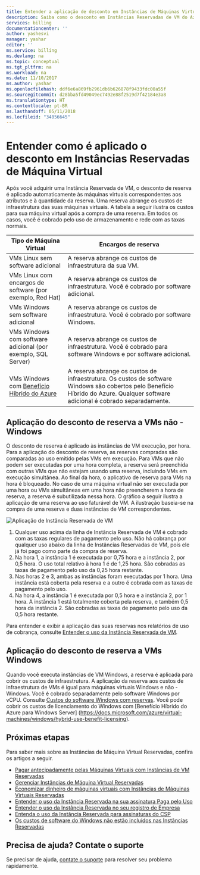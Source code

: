 ```yaml
---
title: Entender a aplicação de desconto em Instâncias de Máquinas Virtuais Reservadas do Azure | Microsoft Docs
description: Saiba como o desconto em Instâncias Reservadas de VM do Azure é aplicado às VMs em execução.
services: billing
documentationcenter: ''
author: yashesvi
manager: yashar
editor: ''
ms.service: billing
ms.devlang: na
ms.topic: conceptual
ms.tgt_pltfrm: na
ms.workload: na
ms.date: 11/10/2017
ms.author: yashar
ms.openlocfilehash: ddf6e6a869fb2961db6b626878f9433fdc00a55f
ms.sourcegitcommit: d28bba5fd49049ec7492e88f2519d7f42184e3a8
ms.translationtype: HT
ms.contentlocale: pt-BR
ms.lasthandoff: 05/11/2018
ms.locfileid: "34056645"
---
```

# <a name="understand-how-the-reserved-virtual-machine-instance-discount-is-applied"></a>Entender como é aplicado o desconto em Instâncias Reservadas de Máquina Virtual
Após você adquirir uma Instância Reservada de VM, o desconto de reserva é aplicado automaticamente às máquinas virtuais correspondentes aos atributos e à quantidade da reserva. Uma reserva abrange os custos de infraestrutura das suas máquinas virtuais. A tabela a seguir ilustra os custos para sua máquina virtual após a compra de uma reserva. Em todos os casos, você é cobrado pelo uso de armazenamento e rede com as taxas normais.

| Tipo de Máquina Virtual  | Encargos de reserva |    
|-----------------------|--------------------------------------------|
|VMs Linux sem software adicional | A reserva abrange os custos de infraestrutura da sua VM.|
|VMs Linux com encargos de software (por exemplo, Red Hat) | A reserva abrange os custos de infraestrutura. Você é cobrado por software adicional.|
|VMs Windows sem software adicional |A reserva abrange os custos de infraestrutura. Você é cobrado por software Windows.|
|VMs Windows com software adicional (por exemplo, SQL Server) | A reserva abrange os custos de infraestrutura. Você é cobrado para software Windows e por software adicional.|
|VMs Windows com [Benefício Híbrido do Azure](https://docs.microsoft.com/azure/virtual-machines/windows/hybrid-use-benefit-licensing) | A reserva abrange os custos de infraestrutura. Os custos de software Windows são cobertos pelo Benefício Híbrido do Azure. Qualquer software adicional é cobrado separadamente.| 

## <a name="application-of-reservation-discount-to-non-windows-vms"></a>Aplicação do desconto de reserva a VMs não - Windows
 O desconto de reserva é aplicado às instâncias de VM execução, por hora. Para a aplicação do desconto de reserva, as reservas compradas são comparadas ao uso emitido pelas VMs em execução. Para VMs que não podem ser executadas por uma hora completa, a reserva será preenchida com outras VMs que não estejam usando uma reserva, incluindo VMs em execução simultânea. Ao final da hora, o aplicativo de reserva para VMs na hora é bloqueado. No caso de uma máquina virtual não ser executada por uma hora ou VMs simultâneas em uma hora não preencherem a hora de reserva, a reserva é subutilizada nessa hora. O gráfico a seguir ilustra a aplicação de uma reserva ao uso faturável de VM. A ilustração baseia-se na compra de uma reserva e duas instâncias de VM correspondentes.

![Aplicação de Instância Reservada de VM](media/billing-reserved-vm-instance-application/billing-reserved-vm-instance-application.png)

1.  Qualquer uso acima da linha de Instância Reservada de VM é cobrado com as taxas regulares de pagamento pelo uso. Não há cobrança por qualquer uso abaixo da linha de Instâncias Reservadas de VM, pois ele já foi pago como parte da compra de reserva.
2.  Na hora 1, a instância 1 é executada por 0,75 hora e a instância 2, por 0,5 hora. O uso total relativo à hora 1 é de 1,25 hora. São cobradas as taxas de pagamento pelo uso da 0,25 hora restante.
3.  Nas horas 2 e 3, ambas as instâncias foram executadas por 1 hora. Uma instância está coberta pela reserva e a outro é cobrada com as taxas de pagamento pelo uso.
4.  Na hora 4, a instância 1 é executada por 0,5 hora e a instância 2, por 1 hora. A instância 1 está totalmente coberta pela reserva, e também 0,5 hora da instância 2. São cobradas as taxas de pagamento pelo uso da 0,5 hora restante.

Para entender e exibir a aplicação das suas reservas nos relatórios de uso de cobrança, consulte [Entender o uso da Instância Reservada de VM](https://go.microsoft.com/fwlink/?linkid=862757).

## <a name="application-of-reservation-discount-to-windows-vms"></a>Aplicação do desconto de reserva a VMs Windows
Quando você executa instâncias de VM Windows, a reserva é aplicada para cobrir os custos de infraestrutura. A aplicação da reserva aos custos de infraestrutura de VMs é igual para máquinas virtuais Windows e não - Windows. Você é cobrado separadamente pelo software Windows por vCPU. Consulte [Custos do software Windows com reservas](https://go.microsoft.com/fwlink/?linkid=862756). Você pode cobrir os custos de licenciamento do Windows com [Benefício Híbrido do Azure para Windows Server] (https://docs.microsoft.com/azure/virtual-machines/windows/hybrid-use-benefit-licensing).

## <a name="next-steps"></a>Próximas etapas
Para saber mais sobre as Instâncias de Máquina Virtual Reservadas, confira os artigos a seguir.

- [Pagar antecipadamente pelas Máquinas Virtuais com Instâncias de VM Reservadas](../virtual-machines/windows/prepay-reserved-vm-instances.md)
- [Gerenciar Instâncias de Máquina Virtual Reservadas](billing-manage-reserved-vm-instance.md)
- [Economizar dinheiro de máquinas virtuais com Instâncias de Máquinas Virtuais Reservadas](billing-save-compute-costs-reservations.md)
- [Entender o uso da Instância Reservada na sua assinatura Paga pelo Uso](billing-understand-reserved-instance-usage.md)
- [Entender o uso da Instância Reservada no seu registro de Empresa](billing-understand-reserved-instance-usage-ea.md)
- [ Entenda o uso da Instância Reservada para assinaturas do CSP ](https://docs.microsoft.com/partner-center/azure-reservations)
- [Os custos de software do Windows não estão incluídos nas Instâncias Reservadas](billing-reserved-instance-windows-software-costs.md)


## <a name="need-help-contact-support"></a>Precisa de ajuda? Contate o suporte

Se precisar de ajuda, [contate o suporte](https://portal.azure.com/?#blade/Microsoft_Azure_Support/HelpAndSupportBlade) para resolver seu problema rapidamente.
